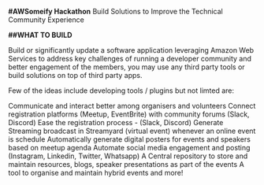 **#AWSomeify Hackathon**
Build Solutions to Improve the Technical Community Experience       


**##WHAT TO BUILD**   

Build or significantly update a software application leveraging Amazon Web Services to address key challenges of running a developer community and better engagement of the members, you may use  any third party tools or build solutions on top of third party apps.   


Few of the ideas include developing tools / plugins but not limted are:    

Communicate and interact better among organisers and volunteers
Connect registration platforms (Meetup, EventBrite) with community forums (Slack, Discord)
Ease the registration process - (Slack, Discord) 
Generate Streaming broadcast in Streamyard (virtual event) whenever an online event is schedule
Automatically generate digital posters for events and speakers based on meetup agenda
Automate social media engagement and posting (Instagram, Linkedin, Twitter, Whatsapp)
A Central repository to store and maintain resources, blogs, speaker presentations as part of the events
A tool to organise and maintain hybrid events
and more!